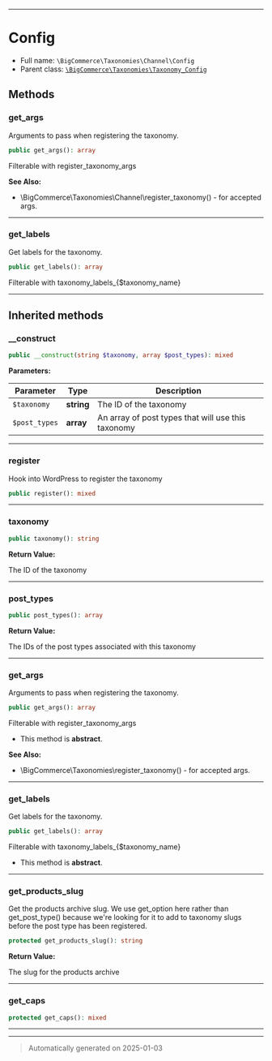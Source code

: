 ***

# Config





* Full name: `\BigCommerce\Taxonomies\Channel\Config`
* Parent class: [`\BigCommerce\Taxonomies\Taxonomy_Config`](./classes/BigCommerce/Taxonomies/Taxonomy_Config.md)




## Methods


### get_args

Arguments to pass when registering the taxonomy.

```php
public get_args(): array
```

Filterable with register_taxonomy_args










**See Also:**

* \BigCommerce\Taxonomies\Channel\register_taxonomy() - for accepted args.

***

### get_labels

Get labels for the taxonomy.

```php
public get_labels(): array
```

Filterable with taxonomy_labels_{$taxonomy_name}










***


## Inherited methods


### __construct



```php
public __construct(string $taxonomy, array $post_types): mixed
```








**Parameters:**

| Parameter | Type | Description |
|-----------|------|-------------|
| `$taxonomy` | **string** | The ID of the taxonomy |
| `$post_types` | **array** | An array of post types that will use this taxonomy |





***

### register

Hook into WordPress to register the taxonomy

```php
public register(): mixed
```












***

### taxonomy



```php
public taxonomy(): string
```









**Return Value:**

The ID of the taxonomy




***

### post_types



```php
public post_types(): array
```









**Return Value:**

The IDs of the post types associated with this taxonomy




***

### get_args

Arguments to pass when registering the taxonomy.

```php
public get_args(): array
```

Filterable with register_taxonomy_args


* This method is **abstract**.







**See Also:**

* \BigCommerce\Taxonomies\register_taxonomy() - for accepted args.

***

### get_labels

Get labels for the taxonomy.

```php
public get_labels(): array
```

Filterable with taxonomy_labels_{$taxonomy_name}


* This method is **abstract**.







***

### get_products_slug

Get the products archive slug. We use get_option here
rather than get_post_type() because we're looking for it
to add to taxonomy slugs before the post type has been
registered.

```php
protected get_products_slug(): string
```









**Return Value:**

The slug for the products archive




***

### get_caps



```php
protected get_caps(): mixed
```












***


***
> Automatically generated on 2025-01-03
